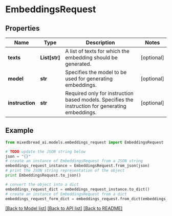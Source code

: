 # EmbeddingsRequest


## Properties

Name | Type | Description | Notes
------------ | ------------- | ------------- | -------------
**texts** | **List[str]** | A list of texts for which the embedding should be generated. | [optional] 
**model** | **str** | Specifies the model to be used for generating embeddings. | [optional] 
**instruction** | **str** | Required only for instruction based models. Specifies the instruction for generating embeddings. | [optional] 

## Example

```python
from mixedbread_ai.models.embeddings_request import EmbeddingsRequest

# TODO update the JSON string below
json = "{}"
# create an instance of EmbeddingsRequest from a JSON string
embeddings_request_instance = EmbeddingsRequest.from_json(json)
# print the JSON string representation of the object
print EmbeddingsRequest.to_json()

# convert the object into a dict
embeddings_request_dict = embeddings_request_instance.to_dict()
# create an instance of EmbeddingsRequest from a dict
embeddings_request_form_dict = embeddings_request.from_dict(embeddings_request_dict)
```
[[Back to Model list]](../README.md#documentation-for-models) [[Back to API list]](../README.md#documentation-for-api-endpoints) [[Back to README]](../README.md)


